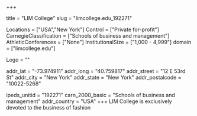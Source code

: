 
+++

title = "LIM College"
slug = "limcollege.edu_192271"

Locations = ["USA","New York"]
Control = ["Private for-profit"]
CarnegieClassification = ["Schools of business and management"]
AthleticConferences = ["None"]
InstitutionalSize = ["1,000 - 4,999"]
domain = ["limcollege.edu"]

Logo = ""

addr_lat = "-73.974911"
addr_long = "40.759817"
addr_street = "12 E 53rd St"
addr_city = "New York"
addr_state = "New York"
addr_postalcode = "10022-5268"

ipeds_unitid = "192271"
carn_2000_basic = "Schools of business and management"
addr_country = "USA"
+++
    LIM College is exclusively devoted to the business of fashion
